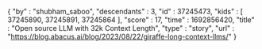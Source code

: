 {
  "by" : "shubham_saboo",
  "descendants" : 3,
  "id" : 37245473,
  "kids" : [ 37245890, 37245891, 37245864 ],
  "score" : 17,
  "time" : 1692856420,
  "title" : "Open source LLM with 32k Context Length",
  "type" : "story",
  "url" : "https://blog.abacus.ai/blog/2023/08/22/giraffe-long-context-llms/"
}
